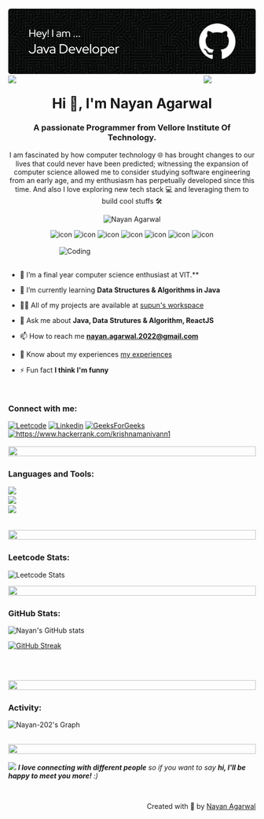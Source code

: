<!-- Header -->
![logo](github-header-image.png)
<img align="left" src="https://user-images.githubusercontent.com/65187002/144930161-2f783401-8d27-4fdf-a2f7-cc0ba32f1f1f.gif" width="21%" style="display:inline;"><img align="right" src="https://user-images.githubusercontent.com/65187002/144930161-2f783401-8d27-4fdf-a2f7-cc0ba32f1f1f.gif" width="21%" style="display:inline;">

<!-- About Me -->
<h1 align="center">Hi 👋, I'm Nayan Agarwal</h1>
<h3 align="center">A passionate Programmer from Vellore Institute Of Technology.</h3>
<p align="center">I am fascinated by how computer technology 🌐 has brought changes to our lives that could never have been predicted; witnessing the expansion of computer science allowed me to consider studying software engineering from an early age, and my enthusiasm has perpetually developed since this time. And also I love exploring new tech stack 💻 and leveraging them to build cool stuffs 🛠️</p>

<!-- Profile Views -->
<p align="center"> 
 <img src="https://komarev.com/ghpvc/?username=Nayan-2024&label=Profile%20views&color=0e75b6&style=flat" alt="Nayan Agarwal" /> 
</p>

<!-- Dynamic Tech Stack -->
<div align="center">
  <img src="https://techstack-generator.vercel.app/java-icon.svg" alt="icon" width="50" height="50" />
  <img src="https://techstack-generator.vercel.app/js-icon.svg" alt="icon"width="50" height="50" />
  <img src="https://techstack-generator.vercel.app/react-icon.svg" alt="icon" width="50" height="50" />
  <img src="https://techstack-generator.vercel.app/mysql-icon.svg" alt="icon" width="50" height="50" />
  <img src="https://techstack-generator.vercel.app/github-icon.svg" alt="icon" width="50" height="50" />
  <img src="https://techstack-generator.vercel.app/prettier-icon.svg" alt="icon" width="50" height="50" />
  <img src="https://techstack-generator.vercel.app/restapi-icon.svg" alt="icon" width="50" height="50" />
</div>

<br>

<!-- Left Image -->
<img align="right" alt="Coding" width="400" src="https://user-images.githubusercontent.com/74038190/229223263-cf2e4b07-2615-4f87-9c38-e37600f8381a.gif">
<br><br>

<!-- Key Points about me -->
- 🔭 I’m a final year computer science enthusiast at VIT.**

- 🌱 I’m currently learning **Data Structures & Algorithms in Java**

- 👨‍💻 All of my projects are available at [supun's workspace](http:nayan-ag.vercel.app)

- 💬 Ask me about **Java, Data Strutures & Algorithm, ReactJS**

- 📫 How to reach me **nayan.agarwal.2022@gmail.com**

- 📄 Know about my experiences [my experiences](https://drive.google.com/file/d/1R3bjCkMyt3gDyvr8ZnaVNYZhocUy5BT2/view?usp=sharing)

- ⚡ Fun fact **I think I'm funny**

<br>

<!-- Connect With Me  -->

<h3 align="left">Connect with me:</h3>
<div align="left">
<a href="https://leetcode.com/nayan0403/" target="blank"><img src="https://raw.githubusercontent.com/rahuldkjain/github-profile-readme-generator/master/src/images/icons/Social/leet-code.svg" alt="Leetcode" height="30" width="40" /></a>
<a href="https://linkedin.com/in/nayan-agarwal-46b1a9234/" target="blank"><img src="https://raw.githubusercontent.com/rahuldkjain/github-profile-readme-generator/master/src/images/icons/Social/linked-in-alt.svg" alt="Linkedin" height="30" width="40" /></a>
<a href="https://auth.geeksforgeeks.org/user/nayanagar14je/"><img  src="https://raw.githubusercontent.com/rahuldkjain/github-profile-readme-generator/master/src/images/icons/Social/geeks-for-geeks.svg" alt="GeeksForGeeks" height="30" width="40" /></a>
<a href="https://www.hackerrank.com/profile/Nayan_Ag_2024"><img  src="https://raw.githubusercontent.com/rahuldkjain/github-profile-readme-generator/master/src/images/icons/Social/hackerrank.svg" alt="https://www.hackerrank.com/krishnamanivann1" height="30" width="40" /></a>
</div>

<br>

<!-- Line Break -->
<img src="https://i.imgur.com/dBaSKWF.gif" height="20" width="100%">

<!-- Languages and Tools -->
<h3 align="left">Languages and Tools:</h3>
<p align="left">
  <a href="https://skillicons.dev">
    <img src="https://skillicons.dev/icons?i=java,js,react,redux,materialui" />
  </a>
 <br>
 <a href="https://skillicons.dev">
    <img src="https://skillicons.dev/icons?i=mongodb,mysql,tailwind,bootstrap" />
  </a>
 <br>
 <a href="https://skillicons.dev">
    <img src="https://skillicons.dev/icons?i=git,github,vscode" />
  </a>
</p>

<br/>

<!-- Line Break -->
<img src="https://i.imgur.com/dBaSKWF.gif" height="20" width="100%">

<!-- Stats -->

<!-- Leetcode stats -->
<h3 align="left">Leetcode Stats:</h3>
<div>

![Leetcode Stats](https://leetcard.jacoblin.cool/nayan0403?ext=heatmap)
</div>

<!-- Line Break -->
<img src="https://i.imgur.com/dBaSKWF.gif" height="20" width="100%">

<!-- Github Stats -->
<h3 align="left">GitHub Stats:</h3>
<div>
 
![Nayan's GitHub stats](https://github-readme-stats.vercel.app/api?username=Nayan-2024\&theme=midnight-purple\&show_icons=true\&show=reviews,prs_merged,prs_merged_percentage\&hide=contribs,issues)

[![GitHub Streak](https://streak-stats.demolab.com/?user=Nayan-2024&theme=midnight-purple)](https://git.io/streak-stats)
</div>

<br><br>

<!-- Line Break -->
<img src="https://i.imgur.com/dBaSKWF.gif" height="20" width="100%">

<!-- Activity Graph -->
<h3 align="left">Activity:</h3>

![Nayan-202's Graph](https://github-readme-activity-graph.vercel.app/graph?username=Nayan-2024&custom_title=Supun's%20GitHub%20Activity%20Graph&bg_color=0D1117&color=7F3FBF&line=7F3FBF&point=7F3FBF&area_color=FFFFFF&title_color=FFFFFF&area=true)
<br><br>

<!-- Line Break -->
<img src="https://i.imgur.com/dBaSKWF.gif" height="20" width="100%">

<!-- Foooter Line -->
<img src="https://media.giphy.com/media/LnQjpWaON8nhr21vNW/giphy.gif" width="60"> <em><b>I love connecting with different people</b> so if you want to say <b>hi, I'll be happy to meet you more!</b> :)</em>

<br>
<p align="right" > Created with 🧡 by <a href="https://nayan-ag.vercel.app">Nayan Agarwal</a></p>
